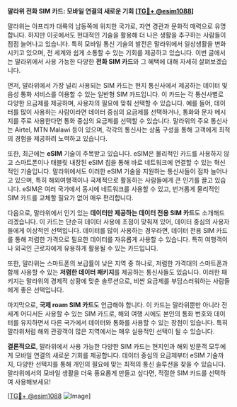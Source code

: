 **말라위 전화 SIM 카드: 모바일 연결의 새로운 기회 [[TG💪+ @esim1088](https://t.me/s/esim1088)]**

말라위는 아프리카 대륙의 남동쪽에 위치한 국가로, 자연 경관과 문화적 매력으로 유명합니다. 하지만 이곳에서도 현대적인 기술을 활용해 더 나은 생활을 추구하는 사람들이 점점 늘어나고 있습니다. 특히 모바일 통신 기술의 발전은 말라위에서 일상생활을 변화시키고 있으며, 전 세계와 쉽게 소통할 수 있는 기회를 제공하고 있습니다. 이번 글에서는 말라위에서 사용 가능한 다양한 **전화 SIM 카드**와 그 혜택에 대해 자세히 살펴보겠습니다.

먼저, 말라위에서 가장 널리 사용되는 SIM 카드는 현지 통신사에서 제공하는 데이터 및 음성 통화 서비스를 이용할 수 있는 일반형 SIM 카드입니다. 이 카드는 각 통신사별로 다양한 요금제를 제공하며, 사용자의 필요에 맞춰 선택할 수 있습니다. 예를 들어, 데이터를 많이 사용하는 사람이라면 데이터 중심의 요금제를 선택하거나, 통화와 문자 메시지를 주로 사용한다면 통화 중심의 요금제를 선택할 수 있습니다. 말라위의 주요 통신사는 Airtel, MTN Malawi 등이 있으며, 각각의 통신사는 상품 구성을 통해 고객에게 최적의 경험을 제공하려 노력하고 있습니다.

또한, 최근에는 **eSIM** 기술이 주목받고 있습니다. eSIM은 물리적인 카드를 사용하지 않고 스마트폰이나 태블릿 내장된 eSIM 칩을 통해 바로 네트워크에 연결할 수 있는 혁신적인 기술입니다. 말라위에서도 이러한 eSIM 기술을 지원하는 통신사들이 점차 늘어나고 있으며, 특히 해외여행객이나 국제적으로 활동하는 사람들에게 큰 인기를 끌고 있습니다. eSIM은 여러 국가에서 동시에 네트워크를 사용할 수 있고, 번거롭게 물리적인 SIM 카드를 교체할 필요가 없어 매우 편리합니다.

다음으로, 말라위에서 인기 있는 **데이터만 제공하는 데이터 전용 SIM 카드**도 소개해드리겠습니다. 이 카드는 단순히 데이터 사용에 초점이 맞춰져 있어, 데이터 중심의 사용자들에게 이상적인 선택입니다. 데이터를 많이 사용하는 경우라면, 데이터 전용 SIM 카드를 통해 저렴한 가격으로 필요한 데이터를 자유롭게 사용할 수 있습니다. 특히 여행객이나 외국인 근로자에게 유용하게 활용될 수 있는 카드입니다.

또한, 말라위는 스마트폰의 보급률이 낮은 지역 중 하나로, 저렴한 가격대의 스마트폰과 함께 사용할 수 있는 **저렴한 데이터 패키지**를 제공하는 통신사들도 있습니다. 이러한 패키지는 말라위의 경제적 상황에 맞춘 솔루션으로, 비싼 요금제를 부담스러워하는 사람들에게 좋은 선택입니다.

마지막으로, **국제 roam SIM 카드**도 언급해야 합니다. 이 카드는 말라위뿐만 아니라 전 세계 어디서든 사용할 수 있는 SIM 카드로, 해외 여행 시에도 본인의 통화 번호와 데이터를 유지하면서 다른 국가에서 데이터와 통화를 사용할 수 있는 장점이 있습니다. 특히 말라위처럼 해외 관광객이 많은 지역에서는 매우 실용적인 선택이 될 수 있습니다.

**결론적으로**, 말라위에서 사용 가능한 다양한 SIM 카드는 현지인과 해외 방문객 모두에게 모바일 연결의 새로운 기회를 제공합니다. 데이터 중심의 요금제부터 eSIM 기술까지, 다양한 선택지를 통해 개인의 필요에 맞는 최적의 통신 솔루션을 찾을 수 있습니다. 말라위에서의 모바일 생활을 더욱 풍요롭게 만들고 싶다면, 적절한 SIM 카드를 선택하여 사용해보세요! 

[[TG💪+ @esim1088](https://t.me/s/esim1088) ![Image](https://i.postimg.cc/Y0z9fWf4/image.png)]